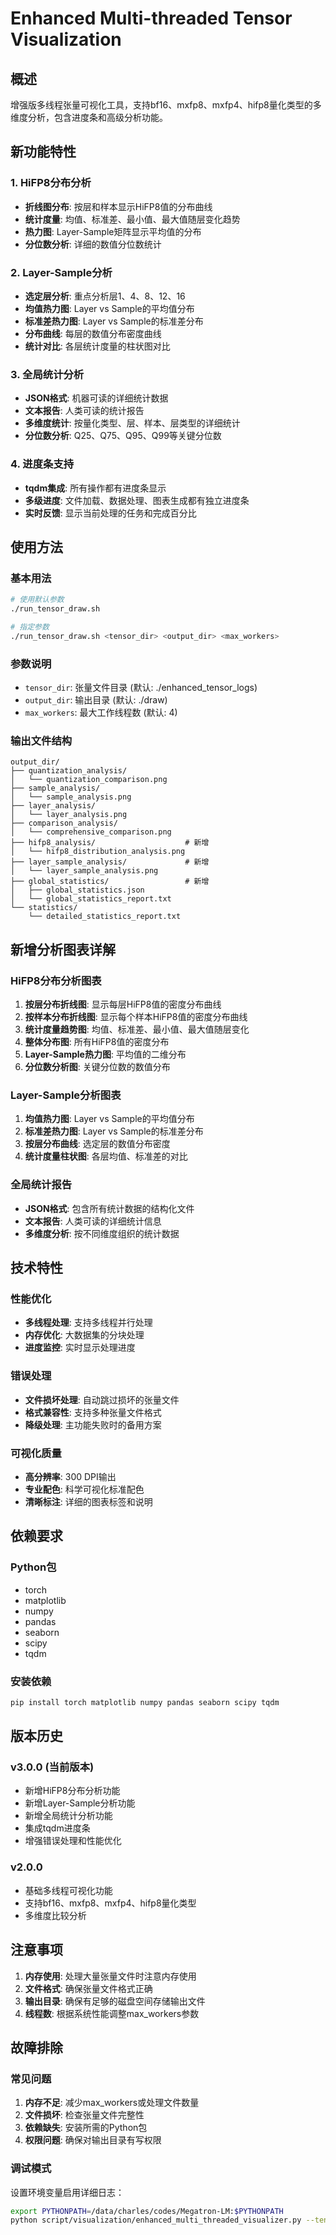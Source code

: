 # Enhanced Multi-threaded Tensor Visualization

## 概述

增强版多线程张量可视化工具，支持bf16、mxfp8、mxfp4、hifp8量化类型的多维度分析，包含进度条和高级分析功能。

## 新功能特性

### 1. HiFP8分布分析
- **折线图分布**: 按层和样本显示HiFP8值的分布曲线
- **统计度量**: 均值、标准差、最小值、最大值随层变化趋势
- **热力图**: Layer-Sample矩阵显示平均值的分布
- **分位数分析**: 详细的数值分位数统计

### 2. Layer-Sample分析
- **选定层分析**: 重点分析层1、4、8、12、16
- **均值热力图**: Layer vs Sample的平均值分布
- **标准差热力图**: Layer vs Sample的标准差分布
- **分布曲线**: 每层的数值分布密度曲线
- **统计对比**: 各层统计度量的柱状图对比

### 3. 全局统计分析
- **JSON格式**: 机器可读的详细统计数据
- **文本报告**: 人类可读的统计报告
- **多维度统计**: 按量化类型、层、样本、层类型的详细统计
- **分位数分析**: Q25、Q75、Q95、Q99等关键分位数

### 4. 进度条支持
- **tqdm集成**: 所有操作都有进度条显示
- **多级进度**: 文件加载、数据处理、图表生成都有独立进度条
- **实时反馈**: 显示当前处理的任务和完成百分比

## 使用方法

### 基本用法
```bash
# 使用默认参数
./run_tensor_draw.sh

# 指定参数
./run_tensor_draw.sh <tensor_dir> <output_dir> <max_workers>
```

### 参数说明
- `tensor_dir`: 张量文件目录 (默认: ./enhanced_tensor_logs)
- `output_dir`: 输出目录 (默认: ./draw)
- `max_workers`: 最大工作线程数 (默认: 4)

### 输出文件结构
```
output_dir/
├── quantization_analysis/
│   └── quantization_comparison.png
├── sample_analysis/
│   └── sample_analysis.png
├── layer_analysis/
│   └── layer_analysis.png
├── comparison_analysis/
│   └── comprehensive_comparison.png
├── hifp8_analysis/                    # 新增
│   └── hifp8_distribution_analysis.png
├── layer_sample_analysis/             # 新增
│   └── layer_sample_analysis.png
├── global_statistics/                 # 新增
│   ├── global_statistics.json
│   └── global_statistics_report.txt
└── statistics/
    └── detailed_statistics_report.txt
```

## 新增分析图表详解

### HiFP8分布分析图表
1. **按层分布折线图**: 显示每层HiFP8值的密度分布曲线
2. **按样本分布折线图**: 显示每个样本HiFP8值的密度分布曲线
3. **统计度量趋势图**: 均值、标准差、最小值、最大值随层变化
4. **整体分布图**: 所有HiFP8值的密度分布
5. **Layer-Sample热力图**: 平均值的二维分布
6. **分位数分析图**: 关键分位数的数值分布

### Layer-Sample分析图表
1. **均值热力图**: Layer vs Sample的平均值分布
2. **标准差热力图**: Layer vs Sample的标准差分布
3. **按层分布曲线**: 选定层的数值分布密度
4. **统计度量柱状图**: 各层均值、标准差的对比

### 全局统计报告
- **JSON格式**: 包含所有统计数据的结构化文件
- **文本报告**: 人类可读的详细统计信息
- **多维度分析**: 按不同维度组织的统计数据

## 技术特性

### 性能优化
- **多线程处理**: 支持多线程并行处理
- **内存优化**: 大数据集的分块处理
- **进度监控**: 实时显示处理进度

### 错误处理
- **文件损坏处理**: 自动跳过损坏的张量文件
- **格式兼容性**: 支持多种张量文件格式
- **降级处理**: 主功能失败时的备用方案

### 可视化质量
- **高分辨率**: 300 DPI输出
- **专业配色**: 科学可视化标准配色
- **清晰标注**: 详细的图表标签和说明

## 依赖要求

### Python包
- torch
- matplotlib
- numpy
- pandas
- seaborn
- scipy
- tqdm

### 安装依赖
```bash
pip install torch matplotlib numpy pandas seaborn scipy tqdm
```

## 版本历史

### v3.0.0 (当前版本)
- 新增HiFP8分布分析功能
- 新增Layer-Sample分析功能
- 新增全局统计分析功能
- 集成tqdm进度条
- 增强错误处理和性能优化

### v2.0.0
- 基础多线程可视化功能
- 支持bf16、mxfp8、mxfp4、hifp8量化类型
- 多维度比较分析

## 注意事项

1. **内存使用**: 处理大量张量文件时注意内存使用
2. **文件格式**: 确保张量文件格式正确
3. **输出目录**: 确保有足够的磁盘空间存储输出文件
4. **线程数**: 根据系统性能调整max_workers参数

## 故障排除

### 常见问题
1. **内存不足**: 减少max_workers或处理文件数量
2. **文件损坏**: 检查张量文件完整性
3. **依赖缺失**: 安装所需的Python包
4. **权限问题**: 确保对输出目录有写权限

### 调试模式
设置环境变量启用详细日志：
```bash
export PYTHONPATH=/data/charles/codes/Megatron-LM:$PYTHONPATH
python script/visualization/enhanced_multi_threaded_visualizer.py --tensor_dir <dir> --output_dir <dir>
```
